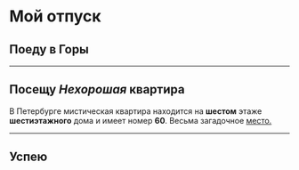 # Мой отпуск

## Поеду в **Горы**

---
## Посещу **_Нехорошая_ квартира**
В Петербурге мистическая квартира находится на **шестом** этаже **шестиэтажного** дома и имеет номер **60**. Весьма загадочное [место.](https://yandex.ru/maps/-/CCUJZIcN1A)

---
## Успею